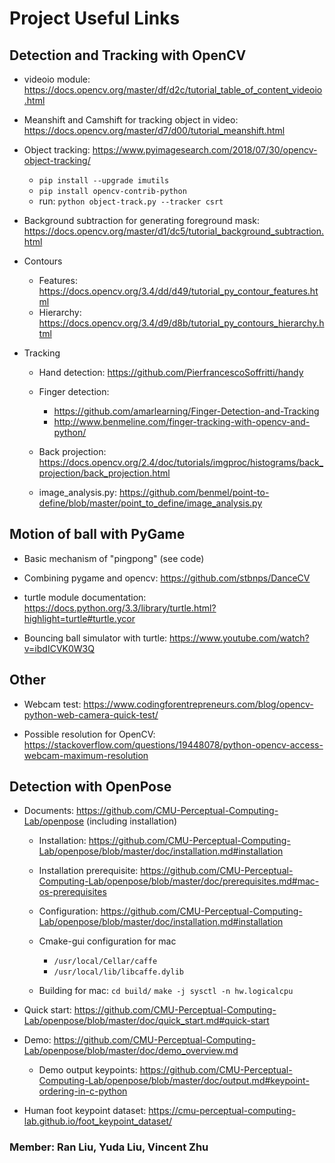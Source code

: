 # Project Useful Links

## Detection and Tracking with OpenCV

* videoio module: <https://docs.opencv.org/master/df/d2c/tutorial_table_of_content_videoio.html>

* Meanshift and Camshift for tracking object in video: <https://docs.opencv.org/master/d7/d00/tutorial_meanshift.html>

* Object tracking: <https://www.pyimagesearch.com/2018/07/30/opencv-object-tracking/>
  * `pip install --upgrade imutils`
  * `pip install opencv-contrib-python`
  * run: `python object-track.py --tracker csrt`

* Background subtraction for generating foreground mask: <https://docs.opencv.org/master/d1/dc5/tutorial_background_subtraction.html>

* Contours
  * Features: <https://docs.opencv.org/3.4/dd/d49/tutorial_py_contour_features.html>
  * Hierarchy: <https://docs.opencv.org/3.4/d9/d8b/tutorial_py_contours_hierarchy.html>

* Tracking
  * Hand detection: <https://github.com/PierfrancescoSoffritti/handy>

  * Finger detection:
    * <https://github.com/amarlearning/Finger-Detection-and-Tracking>
    * <http://www.benmeline.com/finger-tracking-with-opencv-and-python/>
  
  * Back projection: <https://docs.opencv.org/2.4/doc/tutorials/imgproc/histograms/back_projection/back_projection.html>

  * image_analysis.py: <https://github.com/benmel/point-to-define/blob/master/point_to_define/image_analysis.py>

## Motion of ball with PyGame

* Basic mechanism of "pingpong" (see code)

* Combining pygame and opencv: <https://github.com/stbnps/DanceCV>

* turtle module documentation: <https://docs.python.org/3.3/library/turtle.html?highlight=turtle#turtle.ycor>

* Bouncing ball simulator with turtle: <https://www.youtube.com/watch?v=ibdICVK0W3Q>

## Other

* Webcam test: <https://www.codingforentrepreneurs.com/blog/opencv-python-web-camera-quick-test/>

* Possible resolution for OpenCV: <https://stackoverflow.com/questions/19448078/python-opencv-access-webcam-maximum-resolution>

## Detection with OpenPose

* Documents: <https://github.com/CMU-Perceptual-Computing-Lab/openpose> (including installation)

  * Installation: <https://github.com/CMU-Perceptual-Computing-Lab/openpose/blob/master/doc/installation.md#installation>

  * Installation prerequisite: <https://github.com/CMU-Perceptual-Computing-Lab/openpose/blob/master/doc/prerequisites.md#mac-os-prerequisites>

  * Configuration: <https://github.com/CMU-Perceptual-Computing-Lab/openpose/blob/master/doc/installation.md#installation>

  * Cmake-gui configuration for mac
    * `/usr/local/Cellar/caffe`
    * `/usr/local/lib/libcaffe.dylib`
  
  * Building for mac:
  `cd build/`
  `make -j sysctl -n hw.logicalcpu`

* Quick start: <https://github.com/CMU-Perceptual-Computing-Lab/openpose/blob/master/doc/quick_start.md#quick-start>

* Demo: <https://github.com/CMU-Perceptual-Computing-Lab/openpose/blob/master/doc/demo_overview.md>
  * Demo output keypoints: <https://github.com/CMU-Perceptual-Computing-Lab/openpose/blob/master/doc/output.md#keypoint-ordering-in-c-python>
  
* Human foot keypoint dataset: <https://cmu-perceptual-computing-lab.github.io/foot_keypoint_dataset/>

### Member: Ran Liu, Yuda Liu, Vincent Zhu
